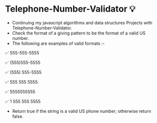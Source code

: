 # Telephone-Number-Validator 💡

- Continuing my javascript algorithms and data structures Projects with Telephone-Number-Validator.
- Check the format of a giving pattern to be the format of a valid US number.
- The following are examples of valid formats :-

✅ 555-555-5555

✅ (555)555-5555

✅ (555) 555-5555

✅ 555 555 5555

✅ 5555555555

✅ 1 555 555 5555

- Return true if the string is a valid US phone number; otherwise return false.
